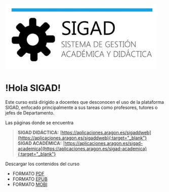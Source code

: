 ![logo SIGAD](https://raw.githubusercontent.com/catedu/curso-basico-sigad/master/img/SIGAD.png)   
# !Hola SIGAD! 
Este curso está dirigido a docentes que desconocen el uso de la plataforma SIGAD,  enfocado principalmente a sus tareas como profesores, tutores o jefes de Departamento.   

Las páginas donde se encuentra  
  > **SIGAD DIDÁCTICA:**  [https://aplicaciones.aragon.es/sigaddweb](https://aplicaciones.aragon.es/sigaddweb){:target="_blank"}  
  > **SIGAD ACADÉMICA:**  [https://aplicaciones.aragon.es/sigad-academica](https://aplicaciones.aragon.es/sigad-academica){:target="_blank"}  
 >     
Descargar los contenidos del curso
* FORMATO [PDF](https://github.com/catedu/curso-basico-sigad/raw/gh-pages/mybook/curso-basico-sigad.pdf)
* FORMATO [EPUB](https://github.com/catedu/curso-basico-sigad/raw/gh-pages/mybook/curso-basico-sigad.epub)
* FORMATO [MOBI](https://github.com/catedu/curso-basico-sigad/raw/gh-pages/mybook/curso-basico-sigad.mobi)
